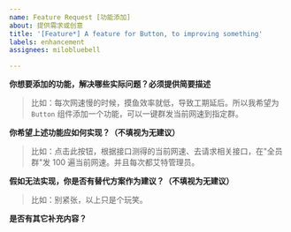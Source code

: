 ```yaml
---
name: Feature Request [功能添加]
about: 提供需求或创意
title: '[Feature*] A feature for Button, to improving something'
labels: enhancement
assignees: milobluebell

---
```



**你想要添加的功能，解决哪些实际问题？必须提供简要描述**

> 比如：每次网速慢的时候，摸鱼效率就低，导致工期延后。所以我希望为 `Button` 组件添加一个功能，可以一键群发当前网速到指定群。

**你希望上述功能应如何实现？（不填视为无建议）**

> 比如：点击此按钮，根据接口测得的当前网速、去请求相关接口，在"全员群"发 100 遍当前网速。并且每次都艾特管理员。

**假如无法实现，你是否有替代方案作为建议？（不填视为无建议）**

> 比如：别紧张，以上只是个玩笑。

**是否有其它补充内容？**
